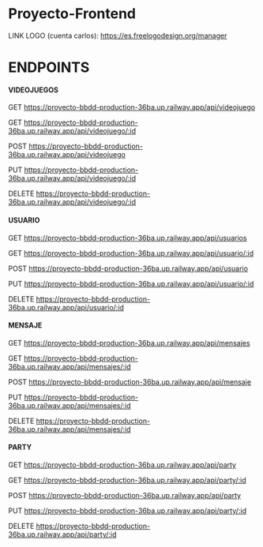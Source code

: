 # Proyecto-Frontend

LINK LOGO (cuenta carlos): https://es.freelogodesign.org/manager


# ENDPOINTS

#### VIDEOJUEGOS #####

GET https://proyecto-bbdd-production-36ba.up.railway.app/api/videojuego

GET https://proyecto-bbdd-production-36ba.up.railway.app/api/videojuego/:id

POST https://proyecto-bbdd-production-36ba.up.railway.app/api/videojuego

PUT https://proyecto-bbdd-production-36ba.up.railway.app/api/videojuego/:id

DELETE https://proyecto-bbdd-production-36ba.up.railway.app/api/videojuego/:id


#### USUARIO ####

GET https://proyecto-bbdd-production-36ba.up.railway.app/api/usuarios

GET https://proyecto-bbdd-production-36ba.up.railway.app/api/usuario/:id

POST https://proyecto-bbdd-production-36ba.up.railway.app/api/usuario

PUT https://proyecto-bbdd-production-36ba.up.railway.app/api/usuario/:id

DELETE https://proyecto-bbdd-production-36ba.up.railway.app/api/usuario/:id


#### MENSAJE ####

GET https://proyecto-bbdd-production-36ba.up.railway.app/api/mensajes

GET https://proyecto-bbdd-production-36ba.up.railway.app/api/mensajes/:id

POST https://proyecto-bbdd-production-36ba.up.railway.app/api/mensaje

PUT https://proyecto-bbdd-production-36ba.up.railway.app/api/mensajes/:id

DELETE https://proyecto-bbdd-production-36ba.up.railway.app/api/mensajes/:id


#### PARTY ####

GET https://proyecto-bbdd-production-36ba.up.railway.app/api/party

GET https://proyecto-bbdd-production-36ba.up.railway.app/api/party/:id

POST https://proyecto-bbdd-production-36ba.up.railway.app/api/party

PUT https://proyecto-bbdd-production-36ba.up.railway.app/api/party/:id

DELETE https://proyecto-bbdd-production-36ba.up.railway.app/api/party/:id
